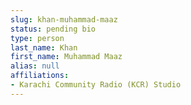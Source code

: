 ```yaml
---
slug: khan-muhammad-maaz
status: pending bio
type: person
last_name: Khan
first_name: Muhammad Maaz
alias: null
affiliations:
- Karachi Community Radio (KCR) Studio
---
```


